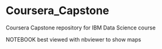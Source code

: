 # Coursera_Capstone
Coursera Capstone repository for IBM Data Science course

NOTEBOOK best viewed with nbviewer to show maps
